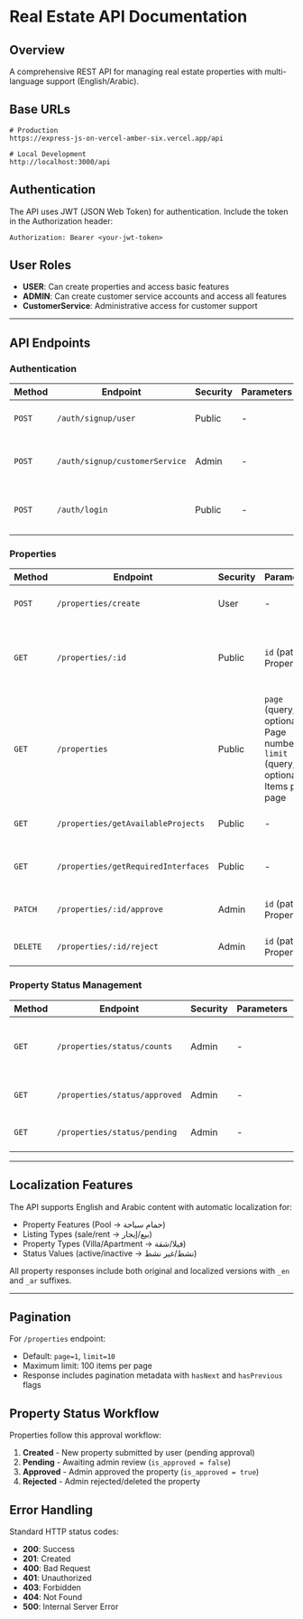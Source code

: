 # Real Estate API Documentation

## Overview
A comprehensive REST API for managing real estate properties with multi-language support (English/Arabic).

## Base URLs
```
# Production
https://express-js-on-vercel-amber-six.vercel.app/api

# Local Development
http://localhost:3000/api
```

## Authentication
The API uses JWT (JSON Web Token) for authentication. Include the token in the Authorization header:
```
Authorization: Bearer <your-jwt-token>
```

## User Roles
- **USER**: Can create properties and access basic features
- **ADMIN**: Can create customer service accounts and access all features
- **CustomerService**: Administrative access for customer support

---

## API Endpoints

### Authentication

| Method | Endpoint | Security | Parameters | Description |
|--------|----------|----------|------------|-------------|
| `POST` | `/auth/signup/user` | Public | - | Register a new user account |
| `POST` | `/auth/signup/customerService` | Admin | - | Create a customer service account |
| `POST` | `/auth/login` | Public | - | Authenticate user and receive JWT token |

### Properties

| Method | Endpoint | Security | Parameters | Description |
|--------|----------|----------|------------|-------------|
| `POST` | `/properties/create` | User | - | Create a new property listing |
| `GET` | `/properties/:id` | Public | `id` (path) - Property ID | Retrieve a specific property with localized information |
| `GET` | `/properties` | Public | `page` (query, optional) - Page number<br>`limit` (query, optional) - Items per page | Get paginated list of properties |
| `GET` | `/properties/getAvailableProjects` | Public | - | Retrieve list of available projects |
| `GET` | `/properties/getRequiredInterfaces` | Public | - | Retrieve required property interfaces |
| `PATCH` | `/properties/:id/approve` | Admin | `id` (path) - Property ID | Approve a property listing |
| `DELETE` | `/properties/:id/reject` | Admin | `id` (path) - Property ID | Reject/delete a property listing |

### Property Status Management

| Method | Endpoint | Security | Parameters | Description |
|--------|----------|----------|------------|-------------|
| `GET` | `/properties/status/counts` | Admin | - | Get count statistics (approved, pending, total) |
| `GET` | `/properties/status/approved` | Admin | - | Retrieve all approved properties |
| `GET` | `/properties/status/pending` | Admin | - | Retrieve all pending properties |

---

## Localization Features

The API supports English and Arabic content with automatic localization for:
- Property Features (Pool → حمام سباحة)
- Listing Types (sale/rent → بيع/إيجار)  
- Property Types (Villa/Apartment → فيلا/شقة)
- Status Values (active/inactive → نشط/غير نشط)

All property responses include both original and localized versions with `_en` and `_ar` suffixes.

---

## Pagination

For `/properties` endpoint:
- Default: `page=1`, `limit=10`
- Maximum limit: 100 items per page
- Response includes pagination metadata with `hasNext` and `hasPrevious` flags

## Property Status Workflow

Properties follow this approval workflow:
1. **Created** - New property submitted by user (pending approval)
2. **Pending** - Awaiting admin review (`is_approved = false`)
3. **Approved** - Admin approved the property (`is_approved = true`)
4. **Rejected** - Admin rejected/deleted the property

## Error Handling

Standard HTTP status codes:
- **200**: Success
- **201**: Created  
- **400**: Bad Request
- **401**: Unauthorized
- **403**: Forbidden
- **404**: Not Found
- **500**: Internal Server Error